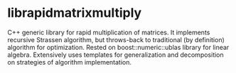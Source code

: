 # librapidmatrixmultiply
C++ generic library for rapid multiplication of matrices. It implements recursive Strassen algorithm, but throws-back to traditional (by definition) algorithm for optimization. Rested on boost::numeric::ublas library for linear algebra. Extensively uses templates for generalization and decomposition on strategies of algorithm implementation.

